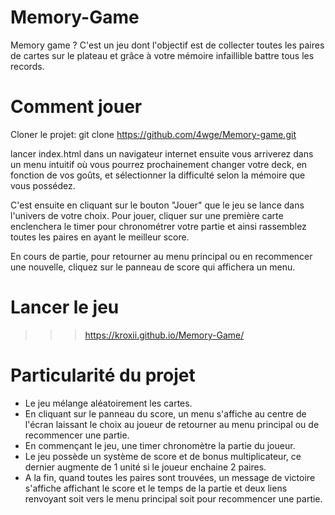 # Memory-Game
Memory game ?
C'est un jeu dont l'objectif est de collecter toutes les paires de cartes sur le plateau et grâce à votre mémoire infaillible battre tous les records.

# Comment jouer
Cloner le projet: git clone https://github.com/4wge/Memory-game.git

lancer index.html dans un navigateur internet
ensuite vous arriverez dans un menu intuitif où vous pourrez prochainement changer votre deck, en fonction de vos goûts, et sélectionner la difficulté selon la mémoire que vous possédez.

C'est ensuite en cliquant sur le bouton "Jouer" que le jeu se lance dans l'univers de votre choix.
Pour jouer, cliquer sur une première carte enclenchera le timer pour chronométrer votre partie et ainsi rassemblez toutes les paires en ayant le meilleur score.

En cours de partie, pour retourner au menu principal ou en recommencer une nouvelle, cliquez sur le panneau de score qui affichera un menu.

# Lancer le jeu
>>> https://kroxii.github.io/Memory-Game/

# Particularité du projet
- Le jeu mélange aléatoirement les cartes.
- En cliquant sur le panneau du score, un menu s'affiche au centre de l'écran laissant le choix au joueur de retourner au menu principal ou de recommencer une partie.
- En commençant le jeu, une timer chronomètre la partie du joueur.
- Le jeu possède un système de score et de bonus multiplicateur, ce dernier augmente de 1 unité si le joueur enchaine 2 paires.
- A la fin, quand toutes les paires sont trouvées, un message de victoire s'affiche affichant le score et le temps de la partie et deux liens renvoyant soit vers le menu principal soit pour recommencer une partie.
